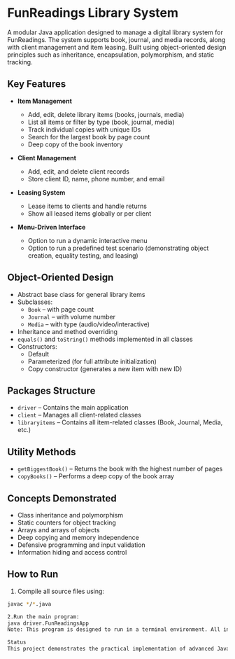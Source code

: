 # FunReadings Library System

A modular Java application designed to manage a digital library system for FunReadings. The system supports book, journal, and media records, along with client management and item leasing. Built using object-oriented design principles such as inheritance, encapsulation, polymorphism, and static tracking.

## Key Features

- **Item Management**  
  - Add, edit, delete library items (books, journals, media)
  - List all items or filter by type (book, journal, media)
  - Track individual copies with unique IDs
  - Search for the largest book by page count
  - Deep copy of the book inventory

- **Client Management**  
  - Add, edit, and delete client records  
  - Store client ID, name, phone number, and email  

- **Leasing System**  
  - Lease items to clients and handle returns  
  - Show all leased items globally or per client  

- **Menu-Driven Interface**  
  - Option to run a dynamic interactive menu  
  - Option to run a predefined test scenario (demonstrating object creation, equality testing, and leasing)

## Object-Oriented Design

- Abstract base class for general library items
- Subclasses:
  - `Book` – with page count
  - `Journal` – with volume number
  - `Media` – with type (audio/video/interactive)
- Inheritance and method overriding
- `equals()` and `toString()` methods implemented in all classes
- Constructors:
  - Default
  - Parameterized (for full attribute initialization)
  - Copy constructor (generates a new item with new ID)

## Packages Structure

- `driver` – Contains the main application
- `client` – Manages all client-related classes
- `libraryitems` – Contains all item-related classes (Book, Journal, Media, etc.)

## Utility Methods

- `getBiggestBook()` – Returns the book with the highest number of pages
- `copyBooks()` – Performs a deep copy of the book array

## Concepts Demonstrated

- Class inheritance and polymorphism
- Static counters for object tracking
- Arrays and arrays of objects
- Deep copying and memory independence
- Defensive programming and input validation
- Information hiding and access control

## How to Run

 1. Compile all source files using:
   ```bash
javac */*.java

2.Run the main program:
java driver.FunReadingsApp
Note: This program is designed to run in a terminal environment. All interactions are text-based.

Status
This project demonstrates the practical implementation of advanced Java OOP principles, and simulates a small-scale digital library backend.
